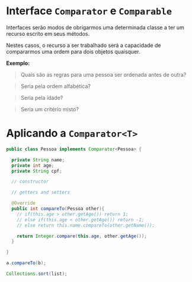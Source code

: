 # Interface `Comparator` e `Comparable`

Interfaces serão modos de obrigarmos uma determinada classe a ter um recurso escrito em seus métodos.

Nestes casos, o recurso a ser trabalhado será a capacidade de compararmos uma ordem para dois objetos quaisquer.

**Exemplo:** 
> Quais são as regras para uma pessoa ser ordenada antes de outra? 
 
> Seria pela ordem alfabética? 

> Seria pela idade? 

> Seria um critério misto?

# Aplicando a `Comparator<T>`

```java
public class Pessoa implements Comparator<Pessoa> {

  private String name;
  private int age;
  private String cpf;

  // constructor

  // getters and setters

  @Override
  public int compareTo(Pessoa other){
    // if(this.age > other.getAge()) return 1;
    // else if(this.age < other.getAge()) return -1;
    // else return this.name.compareTo(other.getName());

    return Integer.compare(this.age, other.getAge());
  }

}
```

```java
a.compareTo(b);

Collections.sort(list);
```
